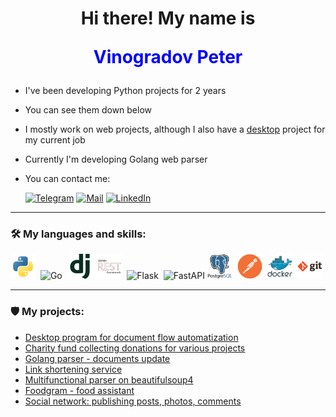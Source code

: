 <h1 align="center">Hi there! My name is <p style="color: blue;">Vinogradov Peter</p></h1>


- I've been developing Python projects for 2 years
- You can see them down below
- I mostly work on web projects, although I also have a <a href="https://github.com/PeterFVin/certification" target="_blank">desktop</a> project for my current job
- Currently I'm developing Golang web parser
- You can contact me:

    [![Telegram](https://img.shields.io/badge/Telegram-blue?logo=telegram&logoColor=white)](https://t.me/Petrowwwin) [![Mail](https://img.shields.io/badge/Email-orange?logo=gmail&logoColor=white)](mailto:petrowin@yandex.ru) [![LinkedIn](https://img.shields.io/badge/LinkedIn-0077B5?logo=linkedin&logoColor=white)](https://www.linkedin.com/in/petr-vinogradov-70a316151/)

---

### &#128736; My languages and skills:
<div>
  <img src="https://github.com/devicons/devicon/blob/master/icons/python/python-original.svg" title="Python" alt="Python" width="40" height="40"/>&nbsp;
  <img src="https://cdn.jsdelivr.net/gh/devicons/devicon/icons/go/go-original.svg" title="Go" alt="Go" width="40" height="40"/>&nbsp;
  <img src="https://github.com/devicons/devicon/blob/master/icons/django/django-plain.svg" title="Django" alt="Django" width="40" height="40"/>&nbsp;
  <img src="https://github.com/devicons/devicon/blob/master/icons/djangorest/djangorest-original-wordmark.svg" title="Django REST Framework" alt="Django REST Framework" width="40" height="40"/>&nbsp;
  <img src="https://cdn.jsdelivr.net/gh/devicons/devicon/icons/flask/flask-original.svg" title="Flask" alt="Flask" width="40" height="40"/>&nbsp;
  <img src="https://img.shields.io/badge/FastAPI-009688?style=for-the-badge&logo=fastapi&logoColor=white" alt="FastAPI" />
  <img src="https://github.com/devicons/devicon/blob/master/icons/postgresql/postgresql-original-wordmark.svg" title="PostgreSQL" alt="PostgreSQL" width="40" height="40"/>&nbsp;
  <img src="https://github.com/devicons/devicon/blob/master/icons/postman/postman-original.svg" title="Postman" alt="Postman " width="40" height="40"/>&nbsp;
  <img src="https://github.com/devicons/devicon/blob/master/icons/docker/docker-original-wordmark.svg"  title="Docker" alt="Docker" width="40" height="40"/>&nbsp;
  <img src="https://github.com/devicons/devicon/blob/master/icons/git/git-original-wordmark.svg" title="Git" **alt="Git" width="40" height="40"/>
</div>

---

### &#128737; My projects:
- [Desktop program for document flow automatization](https://github.com/PeterFVin/certification)
- [Charity fund collecting donations for various projects](https://github.com/PeterFVin/QRkot_spreadsheets)
- [Golang parser - documents update](https://github.com/PeterFVin/GOST_update)
- [Link shortening service](https://github.com/PeterFVin/yacut)
- [Multifunctional parser on beautifulsoup4](https://github.com/PeterFVin/bs4_parser_pep)
- [Foodgram - food assistant](https://github.com/PeterFVin/foodgram-project-react)
- [Social network: publishing posts, photos, comments](https://github.com/PeterFVin/hw05_final)
